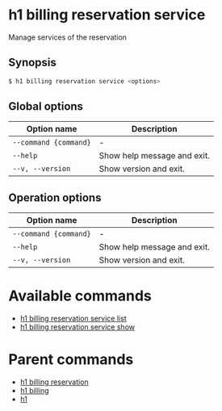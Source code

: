 
# h1 billing reservation service

Manage services of the reservation

## Synopsis

```bash
$ h1 billing reservation service <options>
```

## Global options

| Option name               | Description                 |
| ------------------------- | --------------------------- |
| ```--command {command}``` | -                           |
| ```--help```              | Show help message and exit. |
| ```--v, --version```      | Show version and exit.      |

## Operation options

| Option name               | Description                 |
| ------------------------- | --------------------------- |
| ```--command {command}``` | -                           |
| ```--help```              | Show help message and exit. |
| ```--v, --version```      | Show version and exit.      |

# Available commands

* [h1 billing reservation service list](./list/README.md)
* [h1 billing reservation service show](./show/README.md)

# Parent commands

* [h1 billing reservation](./../README.md)
* [h1 billing](./../../README.md)
* [h1](./../../../README.md)
